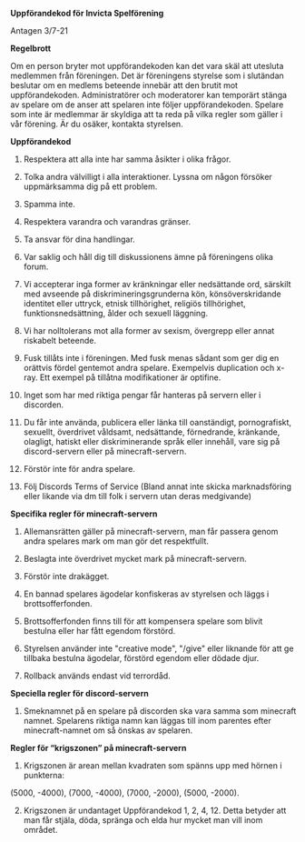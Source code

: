 **Uppförandekod för Invicta Spelförening**

Antagen 3/7-21

**Regelbrott**

Om en person bryter mot uppförandekoden kan det vara skäl att utesluta medlemmen från föreningen. Det är föreningens styrelse som i slutändan beslutar om en medlems beteende innebär att den brutit mot uppförandekoden. Administratörer och moderatorer kan temporärt stänga av spelare om de anser att spelaren inte följer uppförandekoden.
Spelare som inte är medlemmar är skyldiga att ta reda på vilka regler som gäller i vår förening. Är du osäker, kontakta styrelsen.

**Uppförandekod**

1. Respektera att alla inte har samma åsikter i olika frågor.

2. Tolka andra välvilligt i alla interaktioner. Lyssna om någon försöker uppmärksamma dig på ett problem.

3. Spamma inte.

4. Respektera varandra och varandras gränser.

5. Ta ansvar för dina handlingar.

6. Var saklig och håll dig till diskussionens ämne på föreningens olika forum.

7. Vi accepterar inga former av kränkningar eller nedsättande ord, särskilt med avseende på diskrimineringsgrunderna kön, könsöverskridande identitet eller uttryck, etnisk tillhörighet, religiös tillhörighet, funktionsnedsättning, ålder och sexuell läggning.

8. Vi har nolltolerans mot alla former av sexism, övergrepp eller annat riskabelt beteende.

9. Fusk tillåts inte i föreningen. Med fusk menas sådant som ger dig en orättvis fördel gentemot andra spelare. Exempelvis duplication och x-ray. Ett exempel på tillåtna modifikationer är optifine.

10. Inget som har med riktiga pengar får hanteras på servern eller i discorden.

11. Du får inte använda, publicera eller länka till oanständigt, pornografiskt, sexuellt, överdrivet våldsamt, nedsättande, förnedrande, kränkande, olagligt, hatiskt eller diskriminerande språk eller innehåll, vare sig på discord-servern eller på minecraft-servern.

12. Förstör inte för andra spelare.

13. Följ Discords Terms of Service (Bland annat inte skicka marknadsföring eller likande via dm till folk i servern utan deras medgivande)

**Specifika regler för minecraft-servern**

1. Allemansrätten gäller på minecraft-servern, man får passera genom andra spelares mark om man gör det respektfullt.

2. Beslagta inte överdrivet mycket mark på minecraft-servern.

3. Förstör inte drakägget.

4. En bannad spelares ägodelar konfiskeras av styrelsen och läggs i brottsofferfonden.

5. Brottsofferfonden finns till för att kompensera spelare som blivit bestulna eller har fått egendom förstörd.

6. Styrelsen använder inte "creative mode", "/give" eller liknande för att ge tillbaka bestulna ägodelar, förstörd egendom eller dödade djur.

7. Rollback används endast vid terrordåd.

**Speciella regler för discord-servern**

1. Smeknamnet på en spelare på discorden ska vara samma som minecraft namnet. Spelarens riktiga namn kan läggas till inom parentes efter minecraft-namnet om så önskas av spelaren.

**Regler för “krigszonen” på minecraft-servern**

1. Krigszonen är arean mellan kvadraten som spänns upp med hörnen i punkterna:

  (5000, -4000), (7000, -4000), (7000, -2000), (5000, -2000).

2. Krigszonen är undantaget Uppförandekod 1, 2, 4, 12. Detta betyder att man får stjäla, döda, spränga och elda hur mycket man vill inom området.
